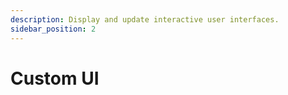 ```yaml
---
description: Display and update interactive user interfaces.
sidebar_position: 2
---
```


# Custom UI
